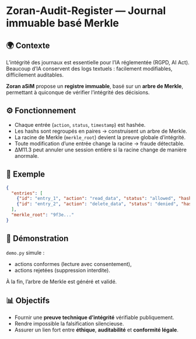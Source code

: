 # Zoran-Audit-Register — Journal immuable basé Merkle

## 🌍 Contexte
L’intégrité des journaux est essentielle pour l’IA réglementée (RGPD, AI Act).  
Beaucoup d’IA conservent des logs textuels : facilement modifiables, difficilement auditables.  

**Zoran aSiM** propose un **registre immuable**, basé sur un **arbre de Merkle**, permettant à quiconque de vérifier l’intégrité des décisions.  

## ⚙️ Fonctionnement
- Chaque entrée (`action`, `status`, `timestamp`) est hashée.  
- Les hashs sont regroupés en paires → construisent un arbre de Merkle.  
- La racine de Merkle (`merkle_root`) devient la preuve globale d’intégrité.  
- Toute modification d’une entrée change la racine → fraude détectable.  
- ΔM11.3 peut annuler une session entière si la racine change de manière anormale.  

## 📜 Exemple
```json
{
  "entries": [
    {"id": "entry_1", "action": "read_data", "status": "allowed", "hash": "a12b..."},
    {"id": "entry_2", "action": "delete_data", "status": "denied", "hash": "c45f..."}
  ],
  "merkle_root": "9f3e..."
}
```

## 🧪 Démonstration
`demo.py` simule :  
- actions conformes (lecture avec consentement),  
- actions rejetées (suppression interdite).  

À la fin, l’arbre de Merkle est généré et validé.  

## 📊 Objectifs
- Fournir une **preuve technique d’intégrité** vérifiable publiquement.  
- Rendre impossible la falsification silencieuse.  
- Assurer un lien fort entre **éthique**, **auditabilité** et **conformité légale**.  
